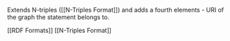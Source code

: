 Extends N-triples ([[N-Triples Format]]) and adds a fourth elements - URI of the graph the statement belongs to.

[[RDF Formats]]
[[N-Triples Format]]